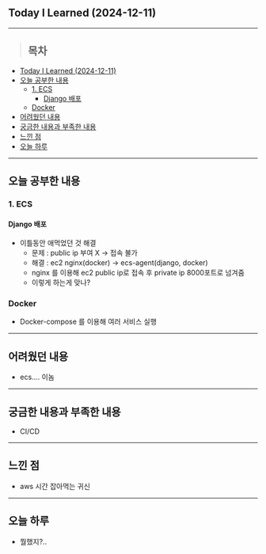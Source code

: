 ## Today I Learned (2024-12-11)
---
> ## 목차
- [Today I Learned (2024-12-11)](#today-i-learned-2024-12-11)
- [오늘 공부한 내용](#오늘-공부한-내용)
  - [1. ECS](#1-ecs)
    - [Django 배포](#django-배포)
  - [Docker](#docker)
- [어려웠던 내용](#어려웠던-내용)
- [궁금한 내용과 부족한 내용](#궁금한-내용과-부족한-내용)
- [느낀 점](#느낀-점)
- [오늘 하루](#오늘-하루)
---

## 오늘 공부한 내용
### 1. ECS
#### Django 배포
- 이틀동안 애먹었던 것 해결
  - 문제 : public ip 부여 X -> 접속 불가
  - 해결 : ec2 nginx(docker) -> ecs-agent(django, docker)
  - nginx 를 이용해 ec2 public ip로 접속 후 private ip 8000포트로 넘겨줌
  - 이렇게 하는게 맞나?

### Docker
- Docker-compose 를 이용해 여러 서비스 실행
---
## 어려웠던 내용
- ecs.... 이놈
---
## 궁금한 내용과 부족한 내용
- CI/CD
---
## 느낀 점
- aws 시간 잡아먹는 귀신
---
## 오늘 하루
- 뭘했지?..
<!-- <img src="이미지 주소" width="100%" height="100%"/> -->
